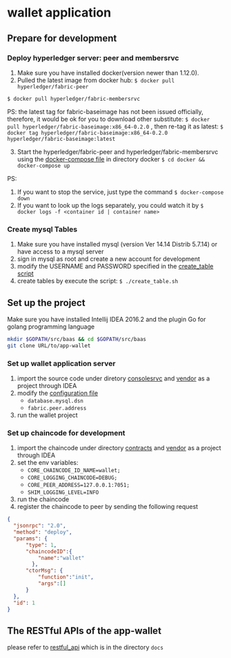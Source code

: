 # wallet application



## Prepare for development
### Deploy hyperledger server: peer and membersrvc 
1. Make sure you have installed docker(version newer than 1.12.0).
2. Pulled the latest image from docker hub:
  `$ docker pull hyperledger/fabric-peer`

  `$ docker pull hyperledger/fabric-membersrvc`

  PS: the latest tag for fabric-baseimage has not been issued officially,
  therefore, it would be ok for you to download other substitute:
  `$ docker pull hyperledger/fabric-baseimage:x86_64-0.2.0`
  , then re-tag it as latest:
  `$ docker tag hyperledger/fabric-baseimage:x86_64-0.2.0 hyperledger/fabric-baseimage:latest`

3. Start the hyperledger/fabric-peer and hyperledger/fabric-membersrvc 
  using the [docker-compose file](docker/docker-compose.yml) in directory docker
  `$ cd docker && docker-compose up`
  
  PS: 
  
  1. If you want to stop the service, just type the command 
    `$ docker-compose down`
  2. If you want to look up the logs separately, you could watch it by
    `$ docker logs -f <container id | container name>`

### Create mysql Tables
1. Make sure you have installed mysql (version  Ver 14.14 Distrib 5.7.14) or have access to a mysql server
2. sign in mysql as root and create a new account for development
3. modify the USERNAME and PASSWORD specified in the [create_table script](scripts/mysql/create_table.sh)
4. create tables by execute the script:
  `$ ./create_table.sh`


## Set up the project 
  Make sure you have installed Intellij IDEA 2016.2 and the plugin Go for golang programming language

  ```bash
  mkdir $GOPATH/src/baas && cd $GOPATH/src/baas
  git clone URL/to/app-wallet
  ```

### Set up wallet application server
1. import the source code under diretory [consolesrvc](consolesrvc) and [vendor](vendor) as a project through IDEA
2. modify the [configuration file](consolesrvc/wallet.yaml)
    - `database.mysql.dsn`
    - `fabric.peer.address`
3. run the wallet project

### Set up chaincode for development
1. import the chaincode under directory [contracts](contracts) and [vendor](vendor) as a project through IDEA
2. set the env variables:
    - `CORE_CHAINCODE_ID_NAME=wallet;`
    - `CORE_LOGGING_CHAINCODE=DEBUG;`
    - `CORE_PEER_ADDRESS=127.0.0.1:7051;`
    - `SHIM_LOGGING_LEVEL=INFO`
3. run the chaincode
4. register the chaincode to peer by sending the following request
```json
{
  "jsonrpc": "2.0",
  "method": "deploy",
  "params": {
      "type": 1,
      "chaincodeID":{
          "name":"wallet"
        },
      "ctorMsg": {
          "function":"init",
          "args":[]
      }
  },
  "id": 1
}
```


## The RESTful APIs of the app-wallet
please refer to [restful_api](docs/walletapi.md) which is in the directory `docs`

